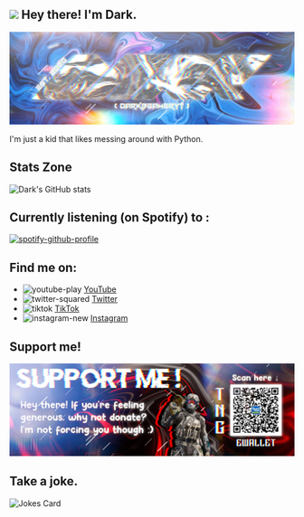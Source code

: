 ## <img src="https://i.imgur.com/lsizgGl.gif" width="30px"> Hey there! I'm Dark.
<img src="https://raw.githubusercontent.com/DarkBeamerYT/DarkBeamerYT/master/New Project 721 [8981211].png" alt="Dark's Banner, lol">

I'm just a kid that likes messing around with Python.


## Stats Zone     
![Dark's GitHub stats](https://github-readme-stats-darkbeameryt.vercel.app/api?username=DarkBeamerYT&show_icons=true&theme=github_dark)


## Currently listening (on Spotify) to :
[![spotify-github-profile](https://spotify-github-profile.kittinanx.com/api/view?uid=wuwujxl53lcn6dx9o5j6a46kt&cover_image=true&theme=default&show_offline=false&background_color=121212&interchange=false)](https://github.com/kittinan/spotify-github-profile)

## Find me on:
- <img width="30" height="30" src="https://img.icons8.com/ios-glyphs/30/youtube-play.png" alt="youtube-play"/> <a href="https://youtube.com/c/DarkBeamerYT">YouTube</a>
- <img width="30" height="30" src="https://img.icons8.com/ios-glyphs/30/twitter-squared.png" alt="twitter-squared"/> <a href="https://twitter.com/DarkBeamerYT">Twitter</a>
- <img width="30" height="30" src="https://img.icons8.com/ios-glyphs/30/000000/tiktok.png" alt="tiktok"/> <a href="https://tiktok.com/@darkbeameryt">TikTok</a>
- <img width="30" height="30" src="https://img.icons8.com/ios-glyphs/30/instagram-new.png" alt="instagram-new"/> <a href="https://instagram.com/darkbeameryt">Instagram</a>


## Support me!
<img src="https://raw.githubusercontent.com/DarkBeamerYT/DarkBeamerYT/master/New Project 717 [58B21A9].png" alt="donate xd">


## Take a joke.
![Jokes Card](https://readme-jokes.vercel.app/api)
